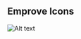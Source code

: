## Emprove Icons

![Alt text](https://github.com/EmproveIt/consumer/blob/development/public/images/ic_add_photo_dark_gray.svg)


